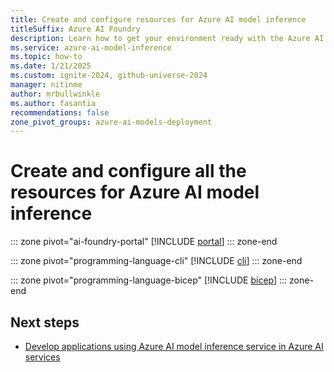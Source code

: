 ```yaml
---
title: Create and configure resources for Azure AI model inference
titleSuffix: Azure AI Foundry
description: Learn how to get your environment ready with the Azure AI model inference
ms.service: azure-ai-model-inference
ms.topic: how-to
ms.date: 1/21/2025
ms.custom: ignite-2024, github-universe-2024
manager: nitinme
author: mrbullwinkle
ms.author: fasantia 
recommendations: false
zone_pivot_groups: azure-ai-models-deployment
---
```


# Create and configure all the resources for Azure AI model inference

::: zone pivot="ai-foundry-portal"
[!INCLUDE [portal](../includes/create-resources/portal.md)]
::: zone-end

::: zone pivot="programming-language-cli"
[!INCLUDE [cli](../includes/create-model-deployments/cli.md)]
::: zone-end

::: zone pivot="programming-language-bicep"
[!INCLUDE [bicep](../includes/create-resources/bicep.md)]
::: zone-end

## Next steps

* [Develop applications using Azure AI model inference service in Azure AI services](../supported-languages.md)